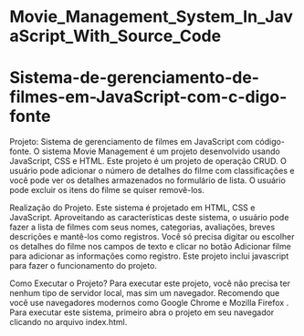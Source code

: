 # Movie_Management_System_In_JavaScript_With_Source_Code
# Sistema-de-gerenciamento-de-filmes-em-JavaScript-com-c-digo-fonte
Projeto: Sistema de gerenciamento de filmes em JavaScript com código-fonte.
O sistema Movie Management é um projeto  desenvolvido usando JavaScript, CSS e HTML. Este projeto é um projeto de operação CRUD. 
 O usuário pode adicionar o número de detalhes do filme com classificações e você pode ver os detalhes armazenados no formulário de lista. O usuário pode excluir os itens do filme se quiser removê-los.  

Realização do Projeto.
Este sistema é projetado em HTML, CSS e JavaScript. Aproveitando as características deste sistema, o usuário pode fazer a lista de filmes com seus nomes, categorias, avaliações, breves descrições e mantê-los como registros. Você só precisa digitar ou escolher os detalhes do filme nos campos de texto e clicar no botão Adicionar filme para adicionar as informações como registro. Este projeto inclui javascript para fazer o funcionamento do projeto.

Como Executar o Projeto?
Para executar este projeto, você não precisa ter nenhum tipo de servidor local, mas sim um navegador. Recomendo que você use navegadores modernos como  Google Chrome  e  Mozilla Firefox . Para executar este sistema, primeiro abra o projeto em seu navegador clicando no arquivo index.html. 

